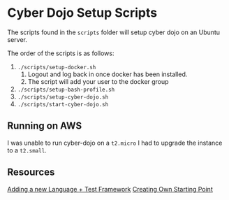 # Cyber Dojo Setup Scripts

The scripts found in the `scripts` folder will setup cyber dojo on an Ubuntu server.

The order of the scripts is as follows:

1. `./scripts/setup-docker.sh`
    1. Logout and log back in once docker has been installed.
    1. The script will add your user to the docker group
1. `./scripts/setup-bash-profile.sh`
1. `./scripts/setup-cyber-dojo.sh`
1. `./scripts/start-cyber-dojo.sh`

## Running on AWS

I was unable to run cyber-dojo on a `t2.micro` I had to upgrade the instance to a `t2.small`.

## Resources

[Adding a new Language + Test Framework](https://blog.cyber-dojo.org/2016/08/adding-new-language-and-unit-test.html)
[Creating Own Starting Point](https://blog.cyber-dojo.org/2016/08/creating-your-own-start-points.html)